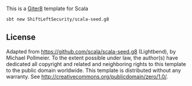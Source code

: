 This is a [Giter8][g8] template for Scala

```
sbt new ShiftLeftSecurity/scala-seed.g8
```

License
-------
Adapted from https://github.com/scala/scala-seed.g8 (Lightbend), by Michael Pollmeier. 
To the extent possible under law, the author(s) have dedicated all copyright and related and neighboring rights to
this template to the public domain worldwide. This template is distributed without any warranty.
See <http://creativecommons.org/publicdomain/zero/1.0/>.

[g8]: http://www.foundweekends.org/giter8/

